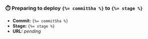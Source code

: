 ### ⏱️ Preparing to deploy `{%= commitSha %}` to `{%= stage %}`

- **Commit:** `{%= commitSha %}`
- **Stage:** `{%= stage %}`
- **URL:** _pending_
